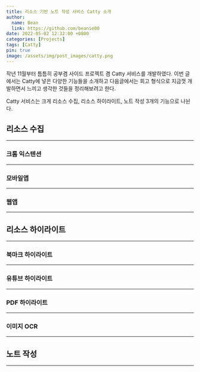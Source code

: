 ```yaml
---
title: 리소스 기반 노트 작성 서비스 Catty 소개
author:
  name: Bean
  link: https://github.com/beanie00
date: 2022-05-02 12:32:00 +0800
categories: [Projects]
tags: [Catty]
pin: true
image: /assets/img/post_images/catty.png
---
```


작년 11월부터 틈틈히 공부겸 사이드 프로젝트 겸 Catty 서비스를 개발하였다. 이번 글에서는 Catty에 넣은 다양한 기능들을 소개하고 다음글에서는 회고 형식으로 지금껏 개발하면서 느끼고 생각한 것들을 정리해보려고 한다.

Catty 서비스는 크게 리소스 수집, 리소스 하이라이트, 노트 작성 3개의 기능으로 나뉜다.

## 리소스 수집
---

### 크롬 익스텐션
---
### 모바일앱
---
### 웹앱
---

## 리소스 하이라이트
---

### 북마크 하이라이트
---
### 유튜브 하이라이트
---
### PDF 하이라이트
---
### 이미지 OCR
---

## 노트 작성
---